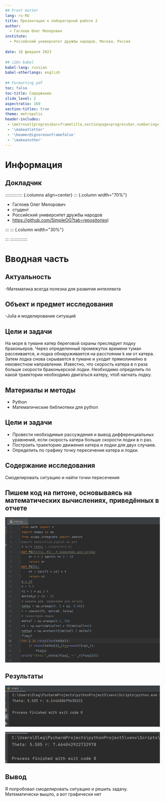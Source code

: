 ```yaml
---
## Front matter
lang: ru-RU
title: Презентация к лабораторной работе 2
author:
  - Гаглоев Олег Мелорович
institute:
  - Российский университет дружбы народов, Москва, Россия
 
date: 18 февраля 2023

## i18n babel
babel-lang: russian
babel-otherlangs: english

## Formatting pdf
toc: false
toc-title: Содержание
slide_level: 2
aspectratio: 169
section-titles: true
theme: metropolis
header-includes:
 - \metroset{progressbar=frametitle,sectionpage=progressbar,numbering=fraction}
 - '\makeatletter'
 - '\beamer@ignorenonframefalse'
 - '\makeatother'
---
```


# Информация

## Докладчик

:::::::::::::: {.columns align=center}
::: {.column width="70%"}

  * Гаглоев Олег Мелорович
  * студент
  * Российский университет дружбы народов
  * https://github.com/SimpleOG?tab=repositories)

:::
::: {.column width="30%"}



:::
::::::::::::::

# Вводная часть

## Актуальность

-Математика всегда полезна для развития интеллекта

## Объект и предмет исследования

-Julia и моделирование ситуаций

## Цели и задачи

На море в тумане катер береговой охраны преследует лодку
браконьеров. Через определенный промежуток времени
туман рассеивается, и лодка обнаруживается на расстоянии
k км от катера. Затем лодка снова скрывается в тумане и
уходит прямолинейно в неизвестном направлении.
Известно, что скорость катера в n раза больше скорости
браконьерской лодки. Необходимо определить по какой
траектории необходимо двигаться катеру, чтоб нагнать
лодку.

## Материалы и методы

- Python
- Математические библиотеки для python


## Цели и задачи

- Провести необходимые рассуждения и вывод
дифференциальных уравнений, если скорость катера
больше скорости лодки в n раз.
- Построить траекторию движения катера и лодки для
двух случаев.
- Определить по графику точку пересечения катера и
лодки.

## Содержание исследования

Смоделировать ситуацию и найти точки пересечения

## Пишем код на питоне, основываясь на математических вычислениях, приведённых в отчете
![](../report/image/7.png)

## Результаты
![](../report/image/4.png)

![](../report/image/6.png)


## Вывод

Я попробовал смоделировать ситуацию и решить задачу. Математически вышло, а вот графически нет



